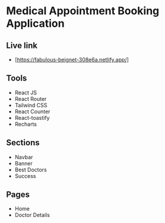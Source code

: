 # Medical Appointment Booking Application

## Live link

- [https://fabulous-beignet-308e6a.netlify.app/]

## Tools

- React JS
- React Router
- Tailwind CSS
- React Counter
- React-toastify
- Recharts

## Sections

- Navbar
- Banner
- Best Doctors
- Success

## Pages

- Home
- Doctor Details
